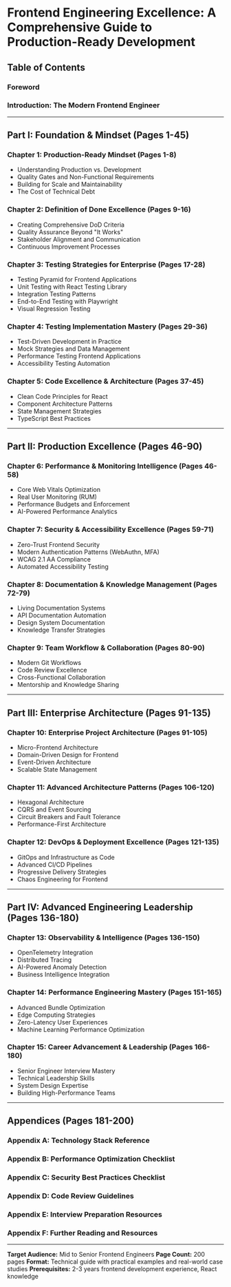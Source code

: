 # Frontend Engineering Excellence: A Comprehensive Guide to Production-Ready Development

## Table of Contents

### Foreword
### Introduction: The Modern Frontend Engineer

---

## **Part I: Foundation & Mindset (Pages 1-45)**

### Chapter 1: Production-Ready Mindset (Pages 1-8)
- Understanding Production vs. Development
- Quality Gates and Non-Functional Requirements
- Building for Scale and Maintainability
- The Cost of Technical Debt

### Chapter 2: Definition of Done Excellence (Pages 9-16)
- Creating Comprehensive DoD Criteria
- Quality Assurance Beyond "It Works"
- Stakeholder Alignment and Communication
- Continuous Improvement Processes

### Chapter 3: Testing Strategies for Enterprise (Pages 17-28)
- Testing Pyramid for Frontend Applications
- Unit Testing with React Testing Library
- Integration Testing Patterns
- End-to-End Testing with Playwright
- Visual Regression Testing

### Chapter 4: Testing Implementation Mastery (Pages 29-36)
- Test-Driven Development in Practice
- Mock Strategies and Data Management
- Performance Testing Frontend Applications
- Accessibility Testing Automation

### Chapter 5: Code Excellence & Architecture (Pages 37-45)
- Clean Code Principles for React
- Component Architecture Patterns
- State Management Strategies
- TypeScript Best Practices

---

## **Part II: Production Excellence (Pages 46-90)**

### Chapter 6: Performance & Monitoring Intelligence (Pages 46-58)
- Core Web Vitals Optimization
- Real User Monitoring (RUM)
- Performance Budgets and Enforcement
- AI-Powered Performance Analytics

### Chapter 7: Security & Accessibility Excellence (Pages 59-71)
- Zero-Trust Frontend Security
- Modern Authentication Patterns (WebAuthn, MFA)
- WCAG 2.1 AA Compliance
- Automated Accessibility Testing

### Chapter 8: Documentation & Knowledge Management (Pages 72-79)
- Living Documentation Systems
- API Documentation Automation
- Design System Documentation
- Knowledge Transfer Strategies

### Chapter 9: Team Workflow & Collaboration (Pages 80-90)
- Modern Git Workflows
- Code Review Excellence
- Cross-Functional Collaboration
- Mentorship and Knowledge Sharing

---

## **Part III: Enterprise Architecture (Pages 91-135)**

### Chapter 10: Enterprise Project Architecture (Pages 91-105)
- Micro-Frontend Architecture
- Domain-Driven Design for Frontend
- Event-Driven Architecture
- Scalable State Management

### Chapter 11: Advanced Architecture Patterns (Pages 106-120)
- Hexagonal Architecture
- CQRS and Event Sourcing
- Circuit Breakers and Fault Tolerance
- Performance-First Architecture

### Chapter 12: DevOps & Deployment Excellence (Pages 121-135)
- GitOps and Infrastructure as Code
- Advanced CI/CD Pipelines
- Progressive Delivery Strategies
- Chaos Engineering for Frontend

---

## **Part IV: Advanced Engineering Leadership (Pages 136-180)**

### Chapter 13: Observability & Intelligence (Pages 136-150)
- OpenTelemetry Integration
- Distributed Tracing
- AI-Powered Anomaly Detection
- Business Intelligence Integration

### Chapter 14: Performance Engineering Mastery (Pages 151-165)
- Advanced Bundle Optimization
- Edge Computing Strategies
- Zero-Latency User Experiences
- Machine Learning Performance Optimization

### Chapter 15: Career Advancement & Leadership (Pages 166-180)
- Senior Engineer Interview Mastery
- Technical Leadership Skills
- System Design Expertise
- Building High-Performance Teams

---

## **Appendices (Pages 181-200)**

### Appendix A: Technology Stack Reference
### Appendix B: Performance Optimization Checklist
### Appendix C: Security Best Practices Checklist
### Appendix D: Code Review Guidelines
### Appendix E: Interview Preparation Resources
### Appendix F: Further Reading and Resources

---

**Target Audience:** Mid to Senior Frontend Engineers
**Page Count:** 200 pages
**Format:** Technical guide with practical examples and real-world case studies
**Prerequisites:** 2-3 years frontend development experience, React knowledge